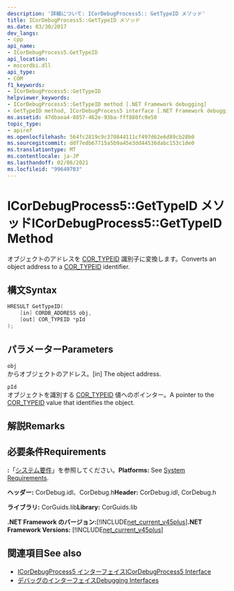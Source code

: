 ```yaml
---
description: '詳細について: ICorDebugProcess5:: GetTypeID メソッド'
title: ICorDebugProcess5::GetTypeID メソッド
ms.date: 03/30/2017
dev_langs:
- cpp
api_name:
- ICorDebugProcess5.GetTypeID
api_location:
- mscordbi.dll
api_type:
- COM
f1_keywords:
- ICorDebugProcess5::GetTypeID
helpviewer_keywords:
- ICorDebugProcess5::GetTypeID method [.NET Framework debugging]
- GetTypeID method, ICorDebugProcess5 interface [.NET Framework debugging]
ms.assetid: 47dbaea4-8857-462e-93ba-fff880fc9e50
topic_type:
- apiref
ms.openlocfilehash: 564fc2819c9c370844111cf497d62e6d89cb28b0
ms.sourcegitcommit: ddf7edb67715a5b9a45e3dd44536dabc153c1de0
ms.translationtype: MT
ms.contentlocale: ja-JP
ms.lasthandoff: 02/06/2021
ms.locfileid: "99649703"
---
```

# <a name="icordebugprocess5gettypeid-method"></a><span data-ttu-id="e4d4a-103">ICorDebugProcess5::GetTypeID メソッド</span><span class="sxs-lookup"><span data-stu-id="e4d4a-103">ICorDebugProcess5::GetTypeID Method</span></span>

<span data-ttu-id="e4d4a-104">オブジェクトのアドレスを [COR_TYPEID](cor-typeid-structure.md) 識別子に変換します。</span><span class="sxs-lookup"><span data-stu-id="e4d4a-104">Converts an object address to a [COR_TYPEID](cor-typeid-structure.md) identifier.</span></span>  
  
## <a name="syntax"></a><span data-ttu-id="e4d4a-105">構文</span><span class="sxs-lookup"><span data-stu-id="e4d4a-105">Syntax</span></span>  
  
```cpp
HRESULT GetTypeID(  
    [in] CORDB_ADDRESS obj,  
    [out] COR_TYPEID *pId  
);  
```  
  
## <a name="parameters"></a><span data-ttu-id="e4d4a-106">パラメーター</span><span class="sxs-lookup"><span data-stu-id="e4d4a-106">Parameters</span></span>  

 `obj`  
 <span data-ttu-id="e4d4a-107">からオブジェクトのアドレス。</span><span class="sxs-lookup"><span data-stu-id="e4d4a-107">[in] The object address.</span></span>  
  
 `pId`  
 <span data-ttu-id="e4d4a-108">オブジェクトを識別する [COR_TYPEID](cor-typeid-structure.md) 値へのポインター。</span><span class="sxs-lookup"><span data-stu-id="e4d4a-108">A pointer to the [COR_TYPEID](cor-typeid-structure.md) value that identifies the object.</span></span>  
  
## <a name="remarks"></a><span data-ttu-id="e4d4a-109">解説</span><span class="sxs-lookup"><span data-stu-id="e4d4a-109">Remarks</span></span>  
  
## <a name="requirements"></a><span data-ttu-id="e4d4a-110">必要条件</span><span class="sxs-lookup"><span data-stu-id="e4d4a-110">Requirements</span></span>  

 <span data-ttu-id="e4d4a-111">**:**「[システム要件](../../get-started/system-requirements.md)」を参照してください。</span><span class="sxs-lookup"><span data-stu-id="e4d4a-111">**Platforms:** See [System Requirements](../../get-started/system-requirements.md).</span></span>  
  
 <span data-ttu-id="e4d4a-112">**ヘッダー:** CorDebug.idl、CorDebug.h</span><span class="sxs-lookup"><span data-stu-id="e4d4a-112">**Header:** CorDebug.idl, CorDebug.h</span></span>  
  
 <span data-ttu-id="e4d4a-113">**ライブラリ:** CorGuids.lib</span><span class="sxs-lookup"><span data-stu-id="e4d4a-113">**Library:** CorGuids.lib</span></span>  
  
 <span data-ttu-id="e4d4a-114">**.NET Framework のバージョン:**[!INCLUDE[net_current_v45plus](../../../../includes/net-current-v45plus-md.md)]</span><span class="sxs-lookup"><span data-stu-id="e4d4a-114">**.NET Framework Versions:** [!INCLUDE[net_current_v45plus](../../../../includes/net-current-v45plus-md.md)]</span></span>  
  
## <a name="see-also"></a><span data-ttu-id="e4d4a-115">関連項目</span><span class="sxs-lookup"><span data-stu-id="e4d4a-115">See also</span></span>

- [<span data-ttu-id="e4d4a-116">ICorDebugProcess5 インターフェイス</span><span class="sxs-lookup"><span data-stu-id="e4d4a-116">ICorDebugProcess5 Interface</span></span>](icordebugprocess5-interface.md)
- [<span data-ttu-id="e4d4a-117">デバッグのインターフェイス</span><span class="sxs-lookup"><span data-stu-id="e4d4a-117">Debugging Interfaces</span></span>](debugging-interfaces.md)
